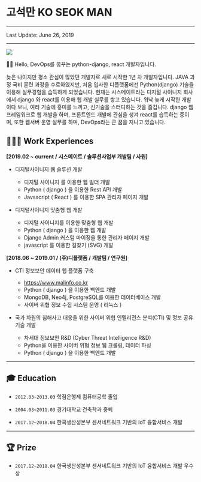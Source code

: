 # 고석만 KO SEOK MAN

---

Last Update: June 26, 2019

---

![](/3e/static/about/3e.jpeg)

👋🏻 Hello, DevOps를 꿈꾸는 python-django, react 개발자입니다.

늦은 나이지만 평소 관심이 많았던 개발자로 새로 시작한 1년 차 개발자입니다. JAVA 과정 국비 훈련 과정을 수료하였지만, 처음 입사한 디플랫폼에선 Python(django) 기술을 이용해 실무경험을 습득하게 되었습니다. 현재는 시스메이트라는 디지털 사이니지 회사에서 django 와 react를 이용해 웹 개발 실무를 쌓고 있습니다.
워낙 늦게 시작한 개발이다 보니, 여러 기술에 흥미를 느끼고, 신기술을 스터디하는 것을 즐깁니다.
django 웹 프레임워크로 웹 개발을 하며, 프론트엔드 개발에 관심을 생겨 react를 습득하는 중이며, 또한 웹서버 운영 실무를 하며, DevOps라는 큰 꿈을 지니고 있습니다.

## 👨🏻‍💻 Work **Experiences**

**[2019.02 ~ current / 시스메이트 / 솔루션사업부 개발팀 / 사원]**

- 디지털사이니지 웹 솔루션 개발

  - 디지털 사이니지 를 이용한 웹 빌더 개발
  - Python ( django ) 을 이용한 Rest API 개발
  - Javsscript ( React ) 를 이용한 SPA 관리자 페이지 개발

- 디지털사이니지 맞춤형 웹 개발

  - 디지털 사이니지를 이용한 맞춤형 웹 개발
  - Python ( django ) 을 이용한 웹 개발
  - Django Admin 커스텀 마이징을 통한 관리자 페이지 개발
  - javascript 를 이용한 길찾기 (SVG) 개발

**[2018.06 ~ 2019.01 / (주)디플랫폼 / 개발팀 / 연구원]**

- CTI 정보보안 데이터 웹 플랫폼 구축

  - https://www.malinfo.co.kr
  - Python ( django ) 을 이용한 백엔드 개발
  - MongoDB, Neo4j, PostgreSQL를 이용한 데이터베이스 개발
  - 사이버 위협 정보 수집 시스템 운영 ( 리눅스 )

- 국가 차원의 침해사고 대응을 위한 사이버 위협 인텔리전스 분석(CTI) 및 정보 공유 기술 개발
  - 차세대 정보보안 R&D (Cyber Threat Intelligence R&D)
  - Python을 이용한 사이버 위협 정보 웹 크롤링, 데이터 파싱
  - Python ( django ) 을 이용한 백엔드 개발

---

## 🎓 Education

- `2012.03~2013.03` 학점은행제 컴퓨터공학 졸업
- `2004.03~2011.03` 경기대학교 건축학과 중퇴

- `2017.12~2018.04` 한국생산성본부 센서네트워크 기반의 IoT 융합서비스 개발

---

## 🏆 Prize

- `2017.12~2018.04` 한국생산성본부 센서네트워크 기반의 IoT 융합서비스 개발 우수상

